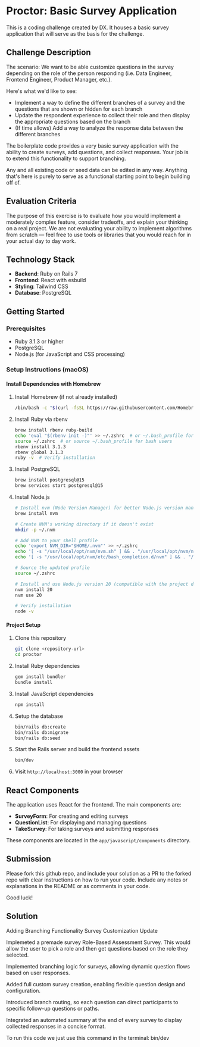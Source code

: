 # Proctor: Basic Survey Application

This is a coding challenge created by DX. It houses a basic survey application that will serve as the basis for the challenge.

## Challenge Description
The scenario: We want to be able customize questions in the survey depending on the role of the person responding (i.e. Data Engineer, Frontend Engineer, Product Manager, etc.).

Here's what we'd like to see:
* Implement a way to define the different branches of a survey and the questions that are shown or hidden for each branch
* Update the respondent experience to collect their role and then display the appropriate questions based on the branch
* (If time allows) Add a way to analyze the response data between the different branches

The boilerplate code provides a very basic survey application with the ability to create surveys, add questions, and collect responses. Your job is to extend this functionality to support branching.

Any and all existing code or seed data can be edited in any way. Anything that's here is purely to serve as a functional starting point to begin building off of.

## Evaluation Criteria
The purpose of this exercise is to evaluate how you would implement a moderately complex feature, consider tradeoffs, and explain your thinking on a real project. We are not evaluating your ability to implement algorithms from scratch — feel free to use tools or libraries that you would reach for in your actual day to day work.

## Technology Stack

- **Backend**: Ruby on Rails 7
- **Frontend**: React with esbuild
- **Styling**: Tailwind CSS
- **Database**: PostgreSQL

## Getting Started

### Prerequisites

- Ruby 3.1.3 or higher
- PostgreSQL
- Node.js (for JavaScript and CSS processing)

### Setup Instructions (macOS)

#### Install Dependencies with Homebrew

1. Install Homebrew (if not already installed)
   ```bash
   /bin/bash -c "$(curl -fsSL https://raw.githubusercontent.com/Homebrew/install/HEAD/install.sh)"
   ```

2. Install Ruby via rbenv
   ```bash
   brew install rbenv ruby-build
   echo 'eval "$(rbenv init -)"' >> ~/.zshrc  # or ~/.bash_profile for bash users
   source ~/.zshrc  # or source ~/.bash_profile for bash users
   rbenv install 3.1.3
   rbenv global 3.1.3
   ruby -v  # Verify installation
   ```

3. Install PostgreSQL
   ```bash
   brew install postgresql@15
   brew services start postgresql@15
   ```

4. Install Node.js
   ```bash
   # Install nvm (Node Version Manager) for better Node.js version management
   brew install nvm

   # Create NVM's working directory if it doesn't exist
   mkdir -p ~/.nvm

   # Add NVM to your shell profile
   echo 'export NVM_DIR="$HOME/.nvm"' >> ~/.zshrc
   echo '[ -s "/usr/local/opt/nvm/nvm.sh" ] && . "/usr/local/opt/nvm/nvm.sh"' >> ~/.zshrc
   echo '[ -s "/usr/local/opt/nvm/etc/bash_completion.d/nvm" ] && . "/usr/local/opt/nvm/etc/bash_completion.d/nvm"' >> ~/.zshrc

   # Source the updated profile
   source ~/.zshrc

   # Install and use Node.js version 20 (compatible with the project dependencies)
   nvm install 20
   nvm use 20

   # Verify installation
   node -v
   ```

#### Project Setup

1. Clone this repository
   ```bash
   git clone <repository-url>
   cd proctor
   ```

2. Install Ruby dependencies
   ```bash
   gem install bundler
   bundle install
   ```

3. Install JavaScript dependencies
   ```bash
   npm install
   ```

4. Setup the database
   ```bash
   bin/rails db:create
   bin/rails db:migrate
   bin/rails db:seed
   ```

5. Start the Rails server and build the frontend assets
   ```bash
   bin/dev
   ```

6. Visit `http://localhost:3000` in your browser

## React Components

The application uses React for the frontend. The main components are:

- **SurveyForm**: For creating and editing surveys
- **QuestionList**: For displaying and managing questions
- **TakeSurvey**: For taking surveys and submitting responses

These components are located in the `app/javascript/components` directory.

## Submission

Please fork this github repo, and include your solution as a PR to the forked repo with clear instructions on how to run your code. Include any notes or explanations in the README or as comments in your code.

Good luck!



## Solution

Adding Branching Functionality
Survey Customization Update

Implemeted a premade survey Role-Based Assessment Survey. This would allow the user to pick a role and then get questions based on the role they selected.

Implemented branching logic for surveys, allowing dynamic question flows based on user responses.

Added full custom survey creation, enabling flexible question design and configuration.

Introduced branch routing, so each question can direct participants to specific follow-up questions or paths.

Integrated an automated summary at the end of every survey to display collected responses in a concise format.

To run this code we just use this command in the terminal: bin/dev